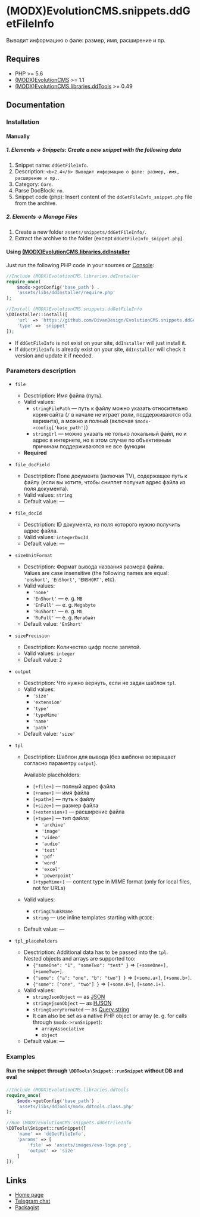# (MODX)EvolutionCMS.snippets.ddGetFileInfo

Выводит информацию о фале: размер, имя, расширение и пр.


## Requires
* PHP >= 5.6
* [(MODX)EvolutionCMS](https://github.com/evolution-cms/evolution) >= 1.1
* [(MODX)EvolutionCMS.libraries.ddTools](https://code.divandesign.biz/modx/ddtools) >= 0.49


## Documentation


### Installation


#### Manually


##### 1. Elements → Snippets: Create a new snippet with the following data

1. Snippet name: `ddGetFileInfo`.
2. Description: `<b>2.4</b> Выводит информацию о фале: размер, имя, расширение и пр.`.
3. Category: `Core`.
4. Parse DocBlock: `no`.
5. Snippet code (php): Insert content of the `ddGetFileInfo_snippet.php` file from the archive.


##### 2. Elements → Manage Files

1. Create a new folder `assets/snippets/ddGetFileInfo/`.
2. Extract the archive to the folder (except `ddGetFileInfo_snippet.php`).


#### Using [(MODX)EvolutionCMS.libraries.ddInstaller](https://github.com/DivanDesign/EvolutionCMS.libraries.ddInstaller)

Just run the following PHP code in your sources or [Console](https://github.com/vanchelo/MODX-Evolution-Ajax-Console):

```php
//Include (MODX)EvolutionCMS.libraries.ddInstaller
require_once(
	$modx->getConfig('base_path') .
	'assets/libs/ddInstaller/require.php'
);

//Install (MODX)EvolutionCMS.snippets.ddGetFileInfo
\DDInstaller::install([
	'url' => 'https://github.com/DivanDesign/EvolutionCMS.snippets.ddGetFileInfo',
	'type' => 'snippet'
]);
```

* If `ddGetFileInfo` is not exist on your site, `ddInstaller` will just install it.
* If `ddGetFileInfo` is already exist on your site, `ddInstaller` will check it version and update it if needed.


### Parameters description

* `file`
	* Desctription: Имя файла (путь).
	* Valid values:
		* `stringFilePath` — путь к файлу можно указать относительно корня сайта (`/` в начале не играет роли, поддерживаются оба варианта), а можно и полный (включая `$modx->config['base_path']`)
		* `stringUrl` — можно указать не только локальный файл, но и адрес в интернете, но в этом случае по объективным причинам поддерживаются не все функции
	* **Required**
	
* `file_docField`
	* Desctription: Поле документа (включая TV), содержащее путь к файлу (если вы хотите, чтобы сниппет получил адрес файла из поля документа).
	* Valid values: `string`
	* Default value: —
	
* `file_docId`
	* Desctription: ID документа, из поля которого нужно получить адрес файла.
	* Valid values: `integerDocId`
	* Default value: —
	
* `sizeUnitFormat`
	* Desctription: Формат вывода названия размера файла.  
		Values are case insensitive (the following names are equal: `'enshort'`, `'EnShort'`, `'ENSHORT'`, etc).
	* Valid values:
		* `'none'`
		* `'EnShort'` — e. g. `MB`
		* `'EnFull'` — e. g. `Megabyte`
		* `'RuShort'` — e. g. `Мб`
		* `'RuFull'` — e. g. `Мегабайт`
	* Default value: `'EnShort'`
	
* `sizePrecision`
	* Desctription: Количество цифр после запятой.
	* Valid values: `integer`
	* Default value: `2`
	
* `output`
	* Desctription: Что нужно вернуть, если не задан шаблон `tpl`.
	* Valid values:
		* `'size'`
		* `'extension'`
		* `'type'`
		* `'typeMime'`
		* `'name'`
		* `'path'`
	* Default value: `'size'`
	
* `tpl`
	* Desctription: Шаблон для вывода (без шаблона возвращает согласно параметру `output`).
		
		Available placeholders:
		* `[+file+]` — полный адрес файла
		* `[+name+]` — имя файла
		* `[+path+]` — путь к файлу
		* `[+size+]` — размер файла
		* `[+extension+]` — расширение файла
		* `[+type+]` — тип файла:
			* `'archive'`
			* `'image'`
			* `'video'`
			* `'audio'`
			* `'text'`
			* `'pdf'`
			* `'word'`
			* `'excel'`
			* `'powerpoint'`
		* `[+typeMime+]` — content type in MIME format (only for local files, not for URLs)
		
	* Valid values:
		* `stringChunkName`
		* `string` — use inline templates starting with `@CODE:`
	* Default value: —
	
* `tpl_placeholders`
	* Desctription:
		Additional data has to be passed into the `tpl`.  
		Nested objects and arrays are supported too:
		* `{"someOne": "1", "someTwo": "test" }` => `[+someOne+], [+someTwo+]`.
		* `{"some": {"a": "one", "b": "two"} }` => `[+some.a+]`, `[+some.b+]`.
		* `{"some": ["one", "two"] }` => `[+some.0+]`, `[+some.1+]`.
	* Valid values:
		* `stringJsonObject` — as [JSON](https://en.wikipedia.org/wiki/JSON)
		* `stringHjsonObject` — as [HJSON](https://hjson.github.io/)
		* `stringQueryFormated` — as [Query string](https://en.wikipedia.org/wiki/Query_string)
		* It can also be set as a native PHP object or array (e. g. for calls through `$modx->runSnippet`):
			* `arrayAssociative`
			* `object`
	* Default value: —


### Examples


#### Run the snippet through `\DDTools\Snippet::runSnippet` without DB and eval

```php
//Include (MODX)EvolutionCMS.libraries.ddTools
require_once(
	$modx->getConfig('base_path') .
	'assets/libs/ddTools/modx.ddtools.class.php'
);

//Run (MODX)EvolutionCMS.snippets.ddGetFileInfo
\DDTools\Snippet::runSnippet([
	'name' => 'ddGetFileInfo',
	'params' => [
		'file' => 'assets/images/evo-logo.png',
		'output' => 'size'
	]
]);
```


## Links

* [Home page](https://code.divandesign.biz/modx/ddgetfileinfo)
* [Telegram chat](https://t.me/dd_code)
* [Packagist](https://packagist.org/packages/dd/evolutioncms-snippets-ddgetfileinfo)


<link rel="stylesheet" type="text/css" href="https://DivanDesign.ru/assets/files/ddMarkdown.css" />